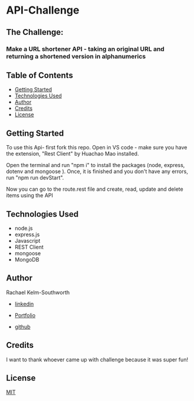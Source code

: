 # API-Challenge

## The Challenge:

### Make a URL shortener API - taking an original URL and returning a shortened version in alphanumerics 


## Table of Contents
* [Getting Started](#getting-started)
* [Technologies Used](Technologies_Used)
* [Author](Author)
* [Credits](Credits)
* [License](License)

## Getting Started

To use this Api- first fork this repo. Open in VS code - make sure you have the extension, "Rest Client" by Huachao Mao installed. 

Open the terminal and run "npm i" to install the packages (node, express, dotenv and mongoose ). Once, it is finished and you don't have any errors, run "npm run devStart". 

Now you can go to the route.rest file and create, read, update and delete items using the API


## Technologies Used
* node.js
* express.js
* Javascript
* REST Client
* mongoose
* MongoDB

 
## Author 
Rachael Kelm-Southworth

* [linkedin](https://www.linkedin.com/in/rachael-kelm-southworth-87a3831b3) 

* [Portfolio](https://rksouth.github.io/React-Portfolio/ )

* [github](https://github.com/RKSouth/)

 ## Credits

I want to thank whoever came up with challenge because it was super fun!

## License
[MIT](https://choosealicense.com/licenses/mit/)

